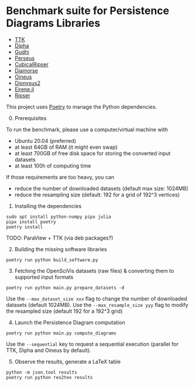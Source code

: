 Benchmark suite for Persistence Diagrams Libraries
==================================================


* [TTK](https://topology-tool-kit.github.io)
* [Dipha](https://github.com/DIPHA/dipha)
* [Gudhi](https://gudhi.inria.fr/)
* [Perseus](https://people.maths.ox.ac.uk/nanda/perseus/index.html)
* [CubicalRipser](https://github.com/CubicalRipser/CubicalRipser_3dim)
* [Diamorse](https://github.com/AppliedMathematicsANU/diamorse)
* [Oineus](https://github.com/grey-narn/oineus)
* [Dionysus2](https://mrzv.org/software/dionysus2)
* [Eirene.jl](https://github.com/Eetion/Eirene.jl)
* [Ripser](https://github.com/Ripser/ripser)

This project uses [Poetry](https://python-poetry.org/) to manage the
Python dependencies.

0. Prerequisites

To run the benchmark, please use a computer/virtual machine with
* Ubuntu 20.04 (preferred)
* at least 64GB of RAM (it might even swap)
* at least 700GB of free disk space for storing the converted input datasets
* at least 100h of computing time

If those requirements are too heavy, you can
* reduce the number of downloaded datasets (default max size: 1024MB)
* reduce the resampling size (default: 192 for a grid of 192^3 vertices)

1. Installing the dependencies

```
sudo apt install python-numpy pipx julia
pipx install poetry
poetry install
```
TODO: ParaView + TTK (via deb packages?)


2. Building the missing software libraries

```
poetry run python build_software.py
```

3. Fetching the OpenSciVis datasets (raw files) & converting them to
   supported input formats

```
poetry run python main.py prepare_datasets -d
```

Use the `--max_dataset_size xxx` flag to change the number of downloaded
datasets (default 1024MB). Use the `--max_resample_size yyy` flag to
modify the resampled size (default 192 for a 192^3 grid)

4. Launch the Persistence Diagram computation

```
poetry run python main.py compute_diagrams
```

Use the `--sequential` key to request a sequential execution (parallel
for TTK, Dipha and Oineus by default).

5. Observe the results, generate a LaTeX table

```
python -m json.tool results
poetry run python res2tex results
```
